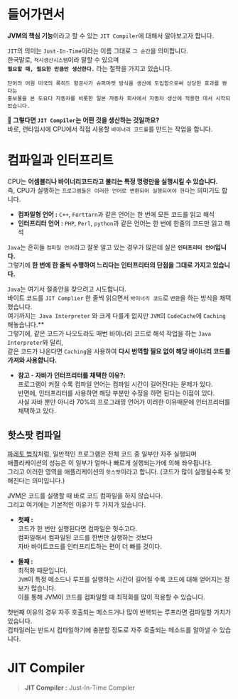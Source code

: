 # 들어가면서 
    
**JVM의 핵심 기능**이라고 할 수 있는 `JIT Compiler`에 대해서 알아보고자 합니다.       
                                        
`JIT`의 의미는 `Just-In-Time`이라는 이름 그대로 `그 순간`을 의미합니다.    
한국말로, `적시생산시스템`이라 말할 수 있으며         
**`필요할 때, 필요한 만큼만 생산한다.`** 라는 철학을 가지고 있습니다.        
     
```  
단어의 어원 미국의 록히드 항공사가 슈퍼마켓 방식을 생산에 도입함으로써 상당한 효과를 봤다는        
홍보물을 본 도요다 자동차를 비롯한 일본 자동차 회사에서 자동차 생산에 적용한 데서 시작되었습니다.      
```        
         
**🤔 그렇다면 `JIT Compiler`는 어떤 것을 생산하는 것일까요?**            
바로, 런타임시에 CPU에서 직접 사용할 `바이너리 코드를`를 만드는 작업을 합니다.      
     
# 컴파일과 인터프리트           
CPU는 **어셈블리나 바이너리코드라고 불리는 특정 명령만을 실행시킬 수 있습니다.**            
즉, CPU가 실행하는 `프로그램들은 이러한 언어로 변환되어 실행되어야 한다`는 의미기도 합니다.      
   
* **컴파일형 언어 :** `C++`, `Forttarn`과 같은 언어는 한 번에 모든 코드를 읽고 해석         
* **인터프리터 언어 :** `PHP`, `Perl`, `python`과 같은 언어는 한 번에 한줄의 코드만 읽고 해석  
                                           
`Java`는 흔히들 `컴파일 언어`라고 잘못 알고 있는 경우가 많은데 실은 **`인터프리터 언어`입니다.**                      
그렇기에 **한 번에 한 줄씩 수행하여 느리다는 인터프리터의 단점을 그대로 가지고 있습니다.**              
                                                                                   
`Java`는 여기서 절충안을 찾으려고 시도합니다.              
바이트 코드를 `JIT Complier` 한 줄씩 읽으면서 `바이너리 코드`로 `변환`을 하는 방식을 채택했습니다.                 
여기까지는` Java Interpreter` 와 크게 다를게 없지만 `JVM`의 `CodeCache`에 `Caching`해놓습니다.**                 
그렇기에, 같은 코드가 나오도라도 매번 바이너리 코드로 해석 작업을 하는 `Java Interpreter`와 달리,            
같은 코드가 나온다면 `Caching`을 사용하여 **다시 번역할 필요 없이 해당 바이너리 코드를 가져와 사용합니다.**                   
   
* **참고 - 자바가 인터프리터를 채택한 이유?:**               
프로그램이 커질 수록 컴파일 언어는 컴파일 시간이 길어진다는 문제가 있다.     
반면에, 인터프리터를 사용하면 해당 부분만 수정을 하면 된다는 이점이 있다.      
사실 자바 뿐만 아니라 70%의 프로그래밍 언어가 이러한 이유때문에 인터프리터를 채택하고 있다.  
         
## 핫스팟 컴파일     
[파레토 법칙](https://ko.wikipedia.org/wiki/%ED%8C%8C%EB%A0%88%ED%86%A0_%EB%B2%95%EC%B9%99)처럼, 일반적인 프로그램은 전체 코드 중 일부만 자주 실행되며        
애플리케이션의 성능은 이 일부가 얼마나 빠르게 실행되는가에 의해 좌우됩니다.              
그리고 이러한 영역을 애플리케이션의 `핫스팟`이라고 합니다. (코드가 많이 실행될수록 핫해진다는 의미입니다.)       
        
JVM은 코드를 실행할 때 바로 코드 컴파일을 하지 않습니다.     
그리고 여기에는 기본적인 이유가 두 가지가 있습니다.      
       
* **첫째 :**      
  코드가 한 번만 실행된다면 컴파일은 헛수고다.     
  컴파일해서 컴파일된 코드를 한번만 실행하는 것보다    
  자바 바이트코드를 인터프리트하는 편이 더 빠를 것이다.  

* **둘째 :**   
  최적화 때문입니다.    
  `JVM`이 특정 메소드나 루프를 실행하는 시간이 길어질 수록 코드에 대해 얻어지는 정보가 많습니다.    
  이를 통해 JVM이 코드를 컴파일할 때 최적화를 많이 적용할 수 있습니다.
    
첫번째 이유의 경우 자주 호출되는 메소드거나 많이 반복되는 루프라면 컴파일할 가치가 있습니다.     
컴파일러는 반드시 컴파일하기에 충분할 정도로 자주 호출되는 메소드를 알아낼 수 있습니다.       

 
 
 
 
 
   
      
      

# JIT Compiler     
> **JIT Compiler :** Just-In-Time Compiler         
